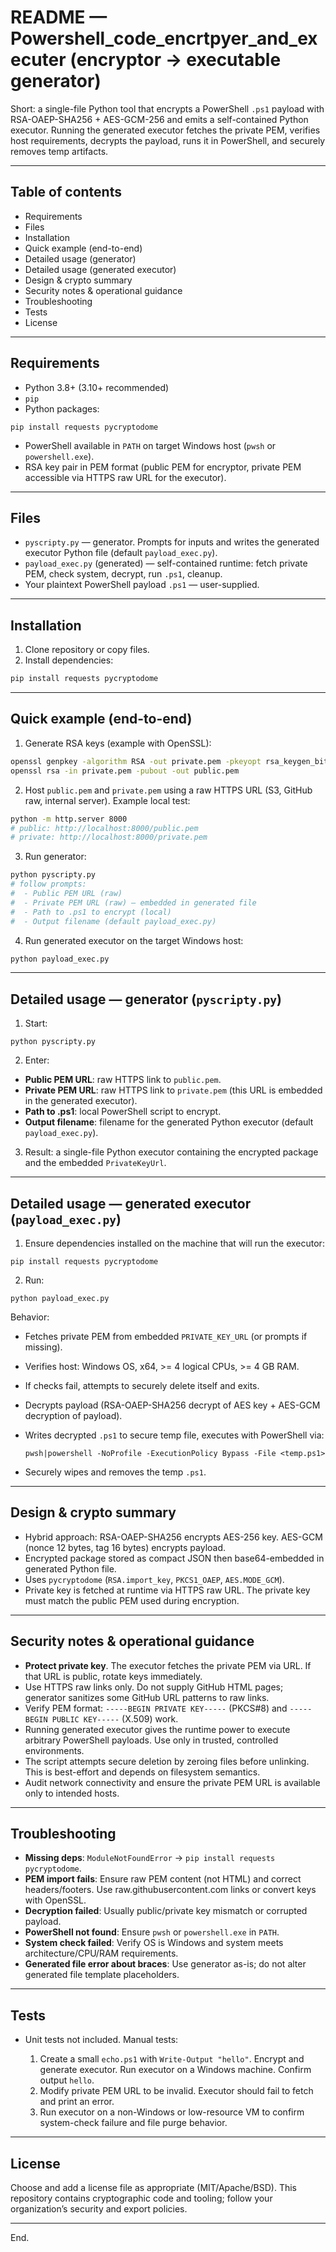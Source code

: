 # README — Powershell_code_encrtpyer_and_executer (encryptor → executable generator)

Short: a single-file Python tool that encrypts a PowerShell `.ps1` payload with RSA-OAEP-SHA256 + AES-GCM-256 and emits a self-contained Python executor. Running the generated executor fetches the private PEM, verifies host requirements, decrypts the payload, runs it in PowerShell, and securely removes temp artifacts.

---

## Table of contents

* Requirements
* Files
* Installation
* Quick example (end-to-end)
* Detailed usage (generator)
* Detailed usage (generated executor)
* Design & crypto summary
* Security notes & operational guidance
* Troubleshooting
* Tests
* License

---

## Requirements

* Python 3.8+ (3.10+ recommended)
* `pip`
* Python packages:

```
pip install requests pycryptodome
```

* PowerShell available in `PATH` on target Windows host (`pwsh` or `powershell.exe`).
* RSA key pair in PEM format (public PEM for encryptor, private PEM accessible via HTTPS raw URL for the executor).

---

## Files

* `pyscripty.py` — generator. Prompts for inputs and writes the generated executor Python file (default `payload_exec.py`).
* `payload_exec.py` (generated) — self-contained runtime: fetch private PEM, check system, decrypt, run `.ps1`, cleanup.
* Your plaintext PowerShell payload `.ps1` — user-supplied.

---

## Installation

1. Clone repository or copy files.
2. Install dependencies:

```bash
pip install requests pycryptodome
```

---

## Quick example (end-to-end)

1. Generate RSA keys (example with OpenSSL):

```bash
openssl genpkey -algorithm RSA -out private.pem -pkeyopt rsa_keygen_bits:2048
openssl rsa -in private.pem -pubout -out public.pem
```

2. Host `public.pem` and `private.pem` using a raw HTTPS URL (S3, GitHub raw, internal server). Example local test:

```bash
python -m http.server 8000
# public: http://localhost:8000/public.pem
# private: http://localhost:8000/private.pem
```

3. Run generator:

```bash
python pyscripty.py
# follow prompts:
#  - Public PEM URL (raw)
#  - Private PEM URL (raw) — embedded in generated file
#  - Path to .ps1 to encrypt (local)
#  - Output filename (default payload_exec.py)
```

4. Run generated executor on the target Windows host:

```bash
python payload_exec.py
```

---

## Detailed usage — generator (`pyscripty.py`)

1. Start:

```
python pyscripty.py
```

2. Enter:

* **Public PEM URL**: raw HTTPS link to `public.pem`.
* **Private PEM URL**: raw HTTPS link to `private.pem` (this URL is embedded in the generated executor).
* **Path to .ps1**: local PowerShell script to encrypt.
* **Output filename**: filename for the generated Python executor (default `payload_exec.py`).

3. Result: a single-file Python executor containing the encrypted package and the embedded `PrivateKeyUrl`.

---

## Detailed usage — generated executor (`payload_exec.py`)

1. Ensure dependencies installed on the machine that will run the executor:

```
pip install requests pycryptodome
```

2. Run:

```
python payload_exec.py
```

Behavior:

* Fetches private PEM from embedded `PRIVATE_KEY_URL` (or prompts if missing).
* Verifies host: Windows OS, x64, >= 4 logical CPUs, >= 4 GB RAM.
* If checks fail, attempts to securely delete itself and exits.
* Decrypts payload (RSA-OAEP-SHA256 decrypt of AES key + AES-GCM decryption of payload).
* Writes decrypted `.ps1` to secure temp file, executes with PowerShell via:

  ```
  pwsh|powershell -NoProfile -ExecutionPolicy Bypass -File <temp.ps1>
  ```
* Securely wipes and removes the temp `.ps1`.

---

## Design & crypto summary

* Hybrid approach: RSA-OAEP-SHA256 encrypts AES-256 key. AES-GCM (nonce 12 bytes, tag 16 bytes) encrypts payload.
* Encrypted package stored as compact JSON then base64-embedded in generated Python file.
* Uses `pycryptodome` (`RSA.import_key`, `PKCS1_OAEP`, `AES.MODE_GCM`).
* Private key is fetched at runtime via HTTPS raw URL. The private key must match the public PEM used during encryption.

---

## Security notes & operational guidance

* **Protect private key**. The executor fetches the private PEM via URL. If that URL is public, rotate keys immediately.
* Use HTTPS raw links only. Do not supply GitHub HTML pages; generator sanitizes some GitHub URL patterns to raw links.
* Verify PEM format: `-----BEGIN PRIVATE KEY-----` (PKCS#8) and `-----BEGIN PUBLIC KEY-----` (X.509) work.
* Running generated executor gives the runtime power to execute arbitrary PowerShell payloads. Use only in trusted, controlled environments.
* The script attempts secure deletion by zeroing files before unlinking. This is best-effort and depends on filesystem semantics.
* Audit network connectivity and ensure the private PEM URL is available only to intended hosts.

---

## Troubleshooting

* **Missing deps**: `ModuleNotFoundError` → `pip install requests pycryptodome`.
* **PEM import fails**: Ensure raw PEM content (not HTML) and correct headers/footers. Use raw.githubusercontent.com links or convert keys with OpenSSL.
* **Decryption failed**: Usually public/private key mismatch or corrupted payload.
* **PowerShell not found**: Ensure `pwsh` or `powershell.exe` in `PATH`.
* **System check failed**: Verify OS is Windows and system meets architecture/CPU/RAM requirements.
* **Generated file error about braces**: Use generator as-is; do not alter generated file template placeholders.

---

## Tests

* Unit tests not included. Manual tests:

  1. Create a small `echo.ps1` with `Write-Output "hello"`. Encrypt and generate executor. Run executor on a Windows machine. Confirm output `hello`.
  2. Modify private PEM URL to be invalid. Executor should fail to fetch and print an error.
  3. Run executor on a non-Windows or low-resource VM to confirm system-check failure and file purge behavior.

---

## License

Choose and add a license file as appropriate (MIT/Apache/BSD). This repository contains cryptographic code and tooling; follow your organization’s security and export policies.

---

End.
